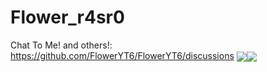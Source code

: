 # Flower_r4sr0
Chat To Me! and others!: https://github.com/FlowerYT6/FlowerYT6/discussions
<a href="https://github.com/FlowerYT6/FlowerYT6/blob/main/README.md"><imb align="center" src="https://github-profile-trophy.vercel.app/?username=FlowerYT6&theme=transparent"></a>
<a href="https://github.com/FlowerYT6/FlowerYT6/blob/main/README.md"><img align="center" src="https://github-readme-stats.vercel.app/api?username=FlowerYT6&show_icons=true&include_all_commits=true&theme=buefy&hide_border=true"></a><a href="https://github.com/FlowerYT6/FlowerYT6/blob/main/README.md/"><img align="center" src="https://github-readme-stats.vercel.app/api/top-langs/?username=FlowerYT6&layout=compact&theme=buefy&hide_border=true"></a>
